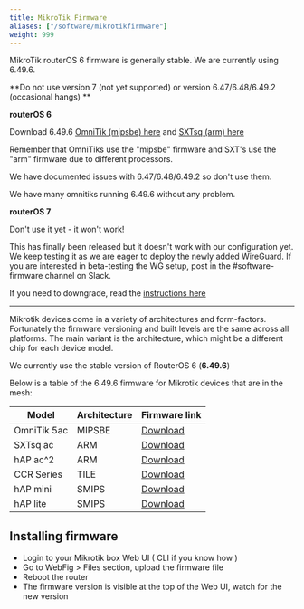 ```yaml
---
title: MikroTik Firmware
aliases: ["/software/mikrotikfirmware"]
weight: 999
---
```


MikroTik routerOS 6 firmware is generally stable. We are currently using 6.49.6. 

**Do not use version 7 (not yet supported) or version 6.47/6.48/6.49.2 (occasional hangs) **

**routerOS 6**

Download 6.49.6 [OmniTik (mipsbe) here](https://download.mikrotik.com/routeros/6.49.6/routeros-mipsbe-6.49.6.npk) and [SXTsq (arm) here](https://download.mikrotik.com/routeros/6.49.6/routeros-arm-6.49.6.npk)

Remember that OmniTiks use the "mipsbe" firmware and SXT's use the "arm" firmware due to different processors.

We have documented issues with 6.47/6.48/6.49.2 so don't use them.

We have many omnitiks running 6.49.6 without any problem.


**routerOS 7**

Don't use it yet - it won't work!

This has finally been released but it doesn't work with our configuration yet. We keep testing it as we are eager to deploy the newly added WireGuard.
If you are interested in beta-testing the WG setup, post in the #software-firmware channel on Slack.

If you need to downgrade, read the [instructions here](../../hardware/mikrotikomnitik5ac/)

---

Mikrotik devices come in a variety of architectures and form-factors. Fortunately the firmware versioning and built levels are the same across all platforms. The main variant is the architecture, which might be a different chip for each device model.  

We currently use the stable version of RouterOS 6 (__6.49.6__)

Below is a table of the 6.49.6 firmware for Mikrotik devices that are in the mesh:

|Model|Architecture|Firmware link|
|---|---|---|
| OmniTik 5ac | MIPSBE | [Download](https://download.mikrotik.com/routeros/6.49.6/routeros-mipsbe-6.49.6.npk) |
| SXTsq ac | ARM | [Download](https://download.mikrotik.com/routeros/6.49.6/routeros-arm-6.49.6.npk) |
| hAP ac^2 | ARM | [Download](https://download.mikrotik.com/routeros/6.49.6/routeros-arm-6.49.6.npk) |
| CCR Series | TILE | [Download](https://download.mikrotik.com/routeros/6.49.6/routeros-tile-6.49.6.npk) |
| hAP mini | SMIPS | [Download](https://download.mikrotik.com/routeros/6.49.6/routeros-smips-6.49.6.npk) |
| hAP lite | SMIPS | [Download](https://download.mikrotik.com/routeros/6.49.6/routeros-smips-6.49.6.npk) |

## Installing firmware
*   Login to your Mikrotik box Web UI ( CLI if you know how )
*   Go to WebFig > Files section, upload the firmware file
*   Reboot the router
*   The firmware version is visible at the top of the Web UI, watch for the new version

